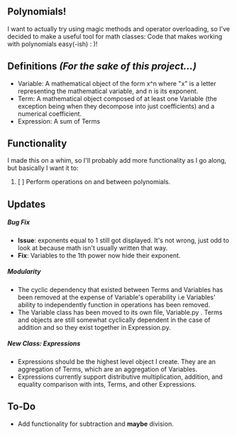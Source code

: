 Polynomials!
---
I want to actually try using magic methods and operator overloading, so I've decided to make a useful tool for math classes: Code that makes working with polynomials easy(-ish) : )!

Definitions _(For the sake of this project...)_
---
- Variable: A mathematical object of the form x^n where "x" is a letter representing the mathematical variable, and n is its exponent.
- Term: A mathematical object composed of at least one Variable (the exception being when they decompose into just coefficients) and a numerical coefficient.
- Expression: A sum of Terms

Functionality
---
I made this on a whim, so I'll probably add more functionality as I go along, but basically I want it to:

1. [ ] Perform operations on and between polynomials.

Updates
---
##### Bug Fix
- __Issue__: exponents equal to 1 still got displayed. It's not wrong, just odd to look at because math isn't usually written that way.
- __Fix__: Variables to the 1th power now hide their exponent.
##### Modularity
- The cyclic dependency that existed between Terms and Variables has been removed at the expense of Variable's operability i.e Variables' ability to independently function in operations has been removed. 
- The Variable class has been moved to its own file, Variable.py . Terms and objects are still somewhat cyclically dependent in the case of addition and so they exist together in Expression.py.
##### New Class: Expressions
- Expressions should be the highest level object I create. They are an aggregation of Terms, which are an aggregation of Variables.
- Expressions currently support distributive multiplication, addition, and equality comparison with ints, Terms, and other Expressions.

To-Do
---
- Add functionality for subtraction and __maybe__ division.
